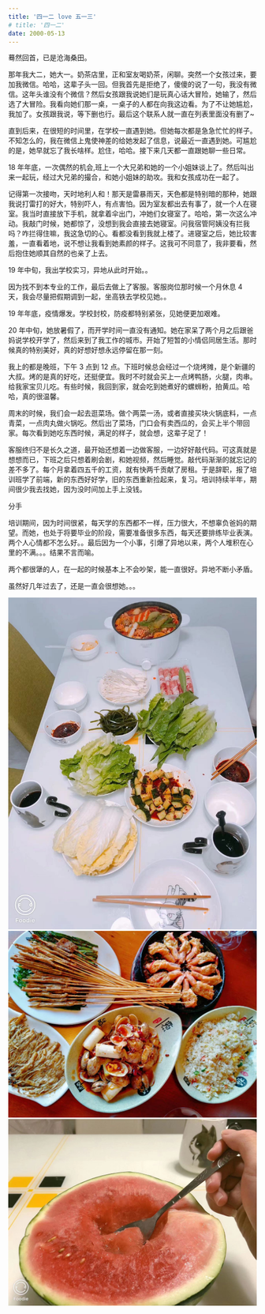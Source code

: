 ```yaml
---
title: '四一二 love 五一三'
# title: '四一二'
date: 2000-05-13
---
```


蓦然回首，已是沧海桑田。

那年我大二，她大一。奶茶店里，正和室友喝奶茶，闲聊。突然一个女孩过来，要加我微信。哈哈，这辈子头一回。但我首先是拒绝了，傻傻的说了一句，我没有微信。这年头谁没有个微信？然后女孩跟我说她们是玩真心话大冒险，她输了，然后选了大冒险。我看向她们那一桌，一桌子的人都在向我这边看。为了不让她尴尬，我加了。女孩跟我说，等下删也行。最后这个联系人就一直在列表里面没有删了~

直到后来，在很短的时间里，在学校一直遇到她。但她每次都是急急忙忙的样子。不知怎么的，我在微信上鬼使神差的给她发起了信息，说最近一直遇到她。可尴尬的是，她早就忘了我长啥样。尬住，哈哈。接下来几天都一直跟她聊一些日常。

18 年年底，一次偶然的机会,班上一个大兄弟和她的一个小姐妹谈上了。然后叫出来一起玩，经过大兄弟的撮合，和她小姐妹的助攻。我和女孩成功在一起了。

记得第一次接吻，天时地利人和！那天是雷暴雨天，天色都是特别暗的那种，她跟我说打雷打的好大，特别吓人，有点害怕。因为室友都出去有事了，就一个人在寝室。我当时直接放下手机，就拿着伞出门，冲她们女寝室了。哈哈，第一次这么冲动。我敲门时候，她都惊了，没想到我会直接去她寝室。问我宿管阿姨没有拦我吗？咋拦得住嘛，我这急切的心。看都没看到我就上楼了。进寝室之后，她比较害羞，一直看着地，说不想让我看到她素颜的样子。这我可不同意了，我非要看，然后抱住她顺其自然的也亲了上去。

19 年中旬，我出学校实习，异地从此时开始。。

因为找不到本专业的工作，最后去做上了客服。客服岗位那时候一个月休息 4 天，我会尽量把假期调到一起，坐高铁去学校见她。。

19 年年底，疫情爆发。学校封校，防疫都特别紧张，见她便更加艰难。

20 年中旬，她放暑假了，而开学时间一直没有通知。她在家呆了两个月之后跟爸妈说学校开学了，然后来到了我工作的城市。开始了短暂的小情侣同居生活。那时候真的特别美好，真的好想好想永远停留在那一刻。

我上的都是晚班，下午 3 点到 12 点。下班时候总会经过一个烧烤摊，是个新疆的大叔。烤的是真的好吃，还挺便宜。我时不时就会买上一点烤鸭肠，火腿，肉串。给我家宝贝儿吃。有些时候，我回到家，就会吃到她煮好的螺蛳粉，拍黄瓜。哈哈，真的很温馨。

周末的时候，我们会一起去逛菜场。做个两菜一汤，或者直接买块火锅底料，一点青菜，一点肉丸做火锅吃。然后出了菜场，门口会有卖西瓜的，会买上半个带回家。每次看到她吃东西时候，满足的样子，就会想，这辈子足了！

客服终归不是长久之道，最开始还想着一边做客服，一边好好敲代码。可这真就是想想而已，下班之后只想着刷会剧，和她视频，然后睡觉。敲代码渐渐的就忘记的差不多了。每个月拿着四五千的工资，就有快两千贡献了房租。于是辞职，报了培训班学了前端，新的东西好好学，旧的东西重新捡起来，复习。培训持续半年，期间很少我去找她，因为没时间加上手上没钱。

分手

培训期间，因为时间很紧，每天学的东西都不一样，压力很大，不想辜负爸妈的期望。而她，也处于将要毕业的阶段，需要准备很多东西，每天还要排练毕业表演。两个人心情都不怎么好。。最后因为一个小事，引爆了异地以来，两个人堆积在心里的不满。。。结果不言而喻。

两个都很犟的人，在一起的时候基本上不会吵架，能一直很好。异地不断小矛盾。

虽然好几年过去了，还是一直会很想她。。。

![和她一起煮火锅](../../.vuepress/public/z1.jpg)
![武汉亮亮烧烤](../../.vuepress/public/z2.jpg)
![吃西瓜](../../.vuepress/public/z3.jpg)
